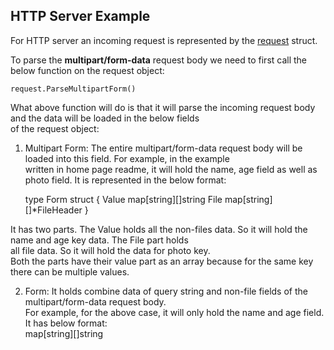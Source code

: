 ## HTTP Server Example

For HTTP server an incoming request is represented by the [request](https://golang.org/src/net/http/request.go) struct. <br>

To parse the <b>multipart/form-data</b> request body we need to first call the below function on the request object:<br>

	request.ParseMultipartForm()

What above function will do is that it will parse the incoming request body and the data will be loaded in the below fields <br>
of the request object:

1. Multipart Form: The entire multipart/form-data request body will be loaded into this field. For example, in the example <br>
written in home page readme, it will hold the name, age field as well as photo field. It is represented in the below format:

	type Form struct {
	Value map[string][]string
	File  map[string][]*FileHeader
    }

It has two parts. The Value holds all the non-files data. So it will hold the name and age key data.  The File part holds<br>
all file data. So it will hold the data for photo key. <br>
Both the parts have their value part as an array because for the same key there can be multiple values. <br>

2. Form: It holds combine data of query string and non-file fields of the multipart/form-data request body. <br>
For example, for the above case, it will only hold the name and age field. It has below format:<br>
	map[string][]string



